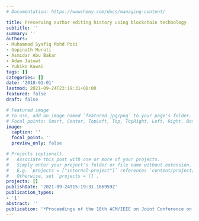 ```yaml
---
# Documentation: https://wowchemy.com/docs/managing-content/

title: Preserving author editing history using blockchain technology
subtitle: ''
summary: ''
authors:
- Muhammad Syafiq Mohd Pozi
- Gopinath Muruti
- Asmidar Abu Bakar
- Adam Jatowt
- Yukiko Kawai
tags: []
categories: []
date: '2018-01-01'
lastmod: 2021-09-24T23:19:31+08:00
featured: false
draft: false

# Featured image
# To use, add an image named `featured.jpg/png` to your page's folder.
# Focal points: Smart, Center, TopLeft, Top, TopRight, Left, Right, BottomLeft, Bottom, BottomRight.
image:
  caption: ''
  focal_point: ''
  preview_only: false

# Projects (optional).
#   Associate this post with one or more of your projects.
#   Simply enter your project's folder or file name without extension.
#   E.g. `projects = ["internal-project"]` references `content/project/deep-learning/index.md`.
#   Otherwise, set `projects = []`.
projects: []
publishDate: '2021-09-24T15:19:31.166959Z'
publication_types:
- '1'
abstract: ''
publication: '*Proceedings of the 18th ACM/IEEE on Joint Conference on Digital Libraries*'
---
```

